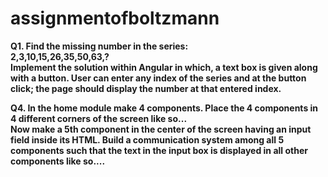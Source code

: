 # assignmentofboltzmann
<b>Q1. Find the missing number in the series:<br>
2,3,10,15,26,35,50,63,?<br>
Implement the solution within Angular in which, a text box is given along with a button.
User can enter any index of the series and at the button click; the page should display the number
at that entered index. 
  
<b>Q4. In the home module make 4 components. Place the 4 components in 4 different
corners of the screen like so... <br>
  Now make a 5th component in the center of the screen having an input field inside its HTML.
Build a communication system among all 5 components such that the text in the input box is
displayed in all other components like so....
  
  
